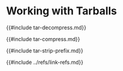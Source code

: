 # Working with Tarballs

{{#include tar-decompress.md}}

{{#include tar-compress.md}}

{{#include tar-strip-prefix.md}}

{{#include ../refs/link-refs.md}}
